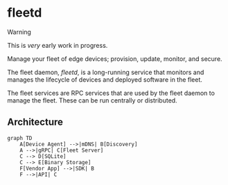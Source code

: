 # fleetd

> [!WARNING]
> This is _very_ early work in progress.

Manage your fleet of edge devices; provision, update, monitor, and secure.

The fleet daemon, _fleetd_, is a long-running service that monitors and manages the lifecycle of devices and deployed software in the fleet.

The fleet services are RPC services that are used by the fleet daemon to manage the fleet. These can be run centrally or distributed.

## Architecture

```mermaid
graph TD
    A[Device Agent] -->|mDNS| B[Discovery]
    A -->|gRPC| C[Fleet Server]
    C --> D[SQLite]
    C --> E[Binary Storage]
    F[Vendor App] -->|SDK| B
    F -->|API| C
```